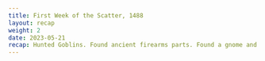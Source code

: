 ```yaml
---
title: First Week of the Scatter, 1488
layout: recap
weight: 2
date: 2023-05-21
recap: Hunted Goblins. Found ancient firearms parts. Found a gnome and helped him with a puzzle. Fought ice motes that were angry about something. Found meteorite piece that enraged ice motes. Meteorite piece was kept and not destroyed. Undead powered up to level 2. 
---
```




